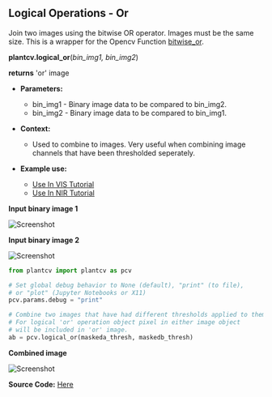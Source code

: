 ## Logical Operations - Or

Join two images using the bitwise OR operator. Images must be the same size. 
This is a wrapper for the Opencv Function [bitwise_or](http://docs.opencv.org/2.4/modules/core/doc/operations_on_arrays.html#bitwise-or).  

**plantcv.logical_or**(*bin_img1, bin_img2*)

**returns** 'or' image

- **Parameters:**
    - bin_img1 - Binary image data to be compared to bin_img2.
    - bin_img2 - Binary image data to be compared to bin_img1.
    
- **Context:**
    - Used to combine to images. Very useful when combining image channels that have been thresholded seperately.
- **Example use:**
    - [Use In VIS Tutorial](tutorials/vis_tutorial.md)
    - [Use In NIR Tutorial](tutorials/nir_tutorial.md)
    
**Input binary image 1**

![Screenshot](img/documentation_images/logical_or/image1.jpg)

**Input binary image 2**

![Screenshot](img/documentation_images/logical_or/image2.jpg)

```python
from plantcv import plantcv as pcv

# Set global debug behavior to None (default), "print" (to file), 
# or "plot" (Jupyter Notebooks or X11)
pcv.params.debug = "print"

# Combine two images that have had different thresholds applied to them.
# For logical 'or' operation object pixel in either image object 
# will be included in 'or' image.
ab = pcv.logical_or(maskeda_thresh, maskedb_thresh)

```

**Combined image**

![Screenshot](img/documentation_images/logical_or/joined.jpg)

**Source Code:** [Here](https://github.com/danforthcenter/plantcv/blob/master/plantcv/plantcv/logical_or.py)
